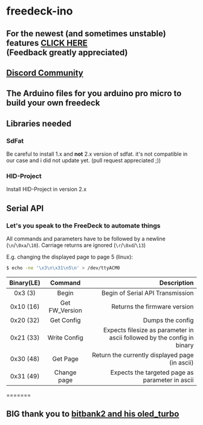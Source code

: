 # freedeck-ino

## For the newest (and sometimes unstable) features [CLICK HERE](https://github.com/koriwi/freedeck-ino/tree/develop) </br>(Feedback greatly appreciated)

## [Discord Community](https://discord.gg/sEt2Rrd)

## The Arduino files for you arduino pro micro to build your own freedeck
## Libraries needed
### SdFat
Be careful to install 1.x and **not** 2.x version of sdfat. it's not compatible in our case and i did not update yet. (pull request appreciated ;))
### HID-Project
Install HID-Project in version 2.x
## Serial API

### Let's you speak to the FreeDeck to automate things

All commands and parameters have to be followed by a newline (`\n`/`\0xa`/`\10`). Carriage returns are ignored (`\r`/`\0xd`/`\13`)

E.g. changing the displayed page to page 5 (linux):

```sh
$ echo -ne '\x3\n\x31\n5\n' > /dev/ttyACM0
```

| Binary(LE) |    Command     |                                                             Description |
| :--------: | :------------: | ----------------------------------------------------------------------: |
|  0x3 (3)   |     Begin      |                                        Begin of Serial API Transmission |
| 0x10 (16)  | Get FW_Version |                                            Returns the firmware version |
| 0x20 (32)  |   Get Config   |                                                        Dumps the config |
| 0x21 (33)  |  Write Config  | Expects filesize as parameter in ascii followed by the config in binary |
| 0x30 (48)  |    Get Page    |                          Return the currently displayed page (in ascii) |
| 0x31 (49)  |  Change page   |                         Expects the targeted page as parameter in ascii |
=======

## BIG thank you to [bitbank2 and his oled_turbo](https://github.com/bitbank2/oled_turbo)
